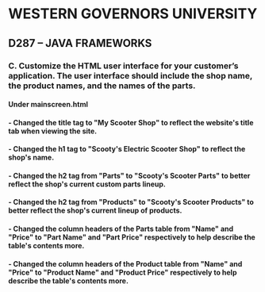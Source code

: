 # WESTERN GOVERNORS UNIVERSITY 
## D287 – JAVA FRAMEWORKS


### C. Customize the HTML user interface for your customer’s application. The user interface should include the shop name, the product names, and the names of the parts.

#### Under mainscreen.html

#### - Changed the title tag to "My Scooter Shop" to reflect the website's title tab when viewing the site. 
#### - Changed the h1 tag to "Scooty's Electric Scooter Shop" to reflect the shop's name.
#### - Changed the h2 tag from "Parts" to "Scooty's Scooter Parts" to better reflect the shop's current custom parts lineup.
#### - Changed the h2 tag from "Products" to "Scooty's Scooter Products" to better reflect the shop's current lineup of products.
#### - Changed the column headers of the Parts table from "Name" and "Price" to "Part Name" and "Part Price" respectively to help describe the table's contents more.
#### - Changed the column headers of the Product table from "Name" and "Price" to "Product Name" and "Product Price" respectively to help describe the table's contents more.

